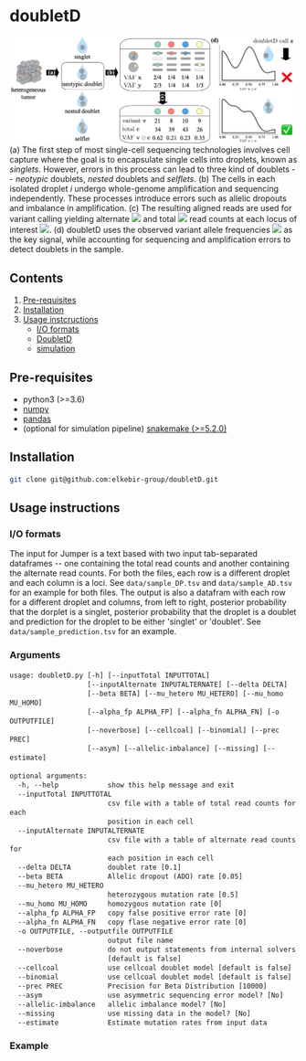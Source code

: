 # doubletD

![Overview of doubletD](doubletD_overview.png)
(a) The first step of most single-cell sequencing technologies involves cell capture where the goal is to encapsulate single cells into droplets, known as *singlets*.
However, errors in this process can lead to three kind of doublets -- *neotypic* doublets, *nested* doublets and *selflets*.
(b) The cells in each isolated droplet $i$ undergo whole-genome amplification and sequencing independently.
These processes introduce errors such as allelic dropouts and imbalance in amplification.
(c) The resulting aligned reads are used for variant calling yielding alternate <img src="https://latex.codecogs.com/gif.latex?v_{i,j}" /> and total <img src="https://latex.codecogs.com/gif.latex?c_{i,j}" /> read counts at each locus of interest <img src="https://latex.codecogs.com/gif.latex?j" />.
(d) doubletD uses the observed variant allele frequencies <img src="https://latex.codecogs.com/gif.latex?v_{i,j}/c_{i,j}" /> as the key signal, while accounting for sequencing and amplification errors to detect doublets in the sample.

## Contents

  1. [Pre-requisites](#pre-requisites)
  2. [Installation](#installation)
  3. [Usage instcructions](#usage)
     * [I/O formats](#io)
     * [DoubletD](#doubletD)
     * [simulation](#simulation)

<a name="pre-requisites"></a>
## Pre-requisites
+ python3 (>=3.6)
+ [numpy](https://numpy.org/doc/)
+ [pandas](https://pandas.pydata.org/pandas-docs/stable/index.html)
+ (optional for simulation pipeline) [snakemake (>=5.2.0)](https://snakemake.readthedocs.io)

<a name="installation"></a>
## Installation

```bash
git clone git@github.com:elkebir-group/doubletD.git
```

<a name="usage"></a>
## Usage instructions

<a name="io"></a>
### I/O formats
The input for Jumper is a text based with two input tab-separated dataframes -- one containing the total read counts and another containing the alternate read counts.
For both the files, each row is a different droplet and each column is a loci.
See `data/sample_DP.tsv` and `data/sample_AD.tsv` for an example for both files.
The output is also a datafram with each row for a different droplet and columns, from left to right, posterior probability that the dorplet is a singlet, posterior probability that the droplet is a doublet and prediction for the droplet to be either 'singlet' or 'doublet'.
See `data/sample_prediction.tsv` for an example.

### Arguments

    usage: doubletD.py [-h] [--inputTotal INPUTTOTAL]
                       [--inputAlternate INPUTALTERNATE] [--delta DELTA]
                       [--beta BETA] [--mu_hetero MU_HETERO] [--mu_homo MU_HOMO]
                       [--alpha_fp ALPHA_FP] [--alpha_fn ALPHA_FN] [-o OUTPUTFILE]
                       [--noverbose] [--cellcoal] [--binomial] [--prec PREC]
                       [--asym] [--allelic-imbalance] [--missing] [--estimate]

    optional arguments:
      -h, --help            show this help message and exit
      --inputTotal INPUTTOTAL
                            csv file with a table of total read counts for each
                            position in each cell
      --inputAlternate INPUTALTERNATE
                            csv file with a table of alternate read counts for
                            each position in each cell
      --delta DELTA         doublet rate [0.1]
      --beta BETA           Allelic dropout (ADO) rate [0.05]
      --mu_hetero MU_HETERO
                            heterozygous mutation rate [0.5]
      --mu_homo MU_HOMO     homozygous mutation rate [0]
      --alpha_fp ALPHA_FP   copy false positive error rate [0]
      --alpha_fn ALPHA_FN   copy flase negative error rate [0]
      -o OUTPUTFILE, --outputfile OUTPUTFILE
                            output file name
      --noverbose           do not output statements from internal solvers
                            [default is false]
      --cellcoal            use cellcoal doublet model [default is false]
      --binomial            use cellcoal doublet model [default is false]
      --prec PREC           Precision for Beta Distribution [10000]
      --asym                use asymmetric sequencing error model? [No]
      --allelic-imbalance   allelic imbalance model? [No]
      --missing             use missing data in the model? [No]
      --estimate            Estimate mutation rates from input data

### Example
